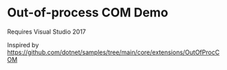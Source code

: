 # Out-of-process COM Demo

Requires Visual Studio 2017

Inspired by https://github.com/dotnet/samples/tree/main/core/extensions/OutOfProcCOM
